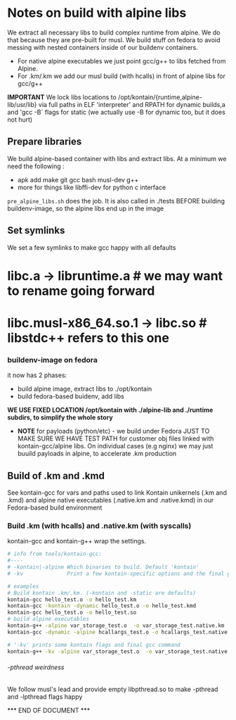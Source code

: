 # Notes on build with alpine libs

We extract all necessary libs to build complex runtime from alpine. We do that because they are pre-built for musl.
We build stuff on fedora to avoid messing with nested containers inside of our buildenv containers.

* For native alpine executables we just point gcc/g++ to libs fetched from Alpine.
* For .km/.km we add our musl build (with hcalls) in front of alpine libs for gcc/g++

**IMPORTANT** We lock libs locations to /opt/kontain/{runtime,alpine-lib/usr/lib} via full paths in ELF 'interpreter' and RPATH for dynamic builds,a and 'gcc -B` flags for static (we actually use -B for dynamic too, but it does not hurt)

## Prepare libraries

We build alpine-based container with libs and extract libs. At a minimum we need the following :

* apk add make git gcc bash musl-dev g++
* more for things like libffi-dev for python c interface

`pre_alpine_libs.sh` does the job. It is also called in ./tests BEFORE building buildenv-image, so the alpine libs end up in the image

## Set symlinks

We set a few symlinks to make gcc happy with all defaults
# libc.a -> libruntime.a           # we may want to rename going forward
# libc.musl-x86_64.so.1 -> libc.so # libstdc++ refers to this one

### buildenv-image on fedora

it now has 2 phases:

* build alpine image, extract libs to ./opt/kontain
* build fedora-based buidenv, add libs

**WE USE FIXED LOCATION /opt/kontain with ./alpine-lib and ./runtime subdirs, to simplify the whole story**

* **NOTE** for payloads (python/etc) - we build under Fedora JUST TO MAKE SURE WE HAVE TEST PATH for customer obj files linked with kontain-gcc/alpine libs. On individual cases (e.g nginx) we may just buuild payloads in alpine, to accelerate .km production

## Build of .km and .kmd

See kontain-gcc for vars and paths used to link Kontain unikernels (.km and .kmd) and alpine native executables (.native.km and .native.kmd) in our Fedora-based build environment

### Build .km (with hcalls) and .native.km (with syscalls)

kontain-gcc and kontain-g++ wrap the settings.


```sh
# info from tools/kontain-gcc:
#----
# -kontain|-alpine Which binaries to build. Default 'kontain'
# -kv              Print a few kontain-specific options and the final gcc command

# examples
# Build kontain .km/.km. (-kontain and -static are defaults)
kontain-gcc hello_test.o -o hello_test.km
kontain-gcc -kontain -dynamic hello_test.o -o hello_test.kmd
kontain-gcc hello_test.o -o hello_test.so
# build alpine executables
kontain-g++ -alpine var_storage_test.o  -o var_storage_test.native.km
kontain-gcc -dynamic -alpine hcallargs_test.o -o hcallargs_test.native.kmd libhelper.a

# '-kv' prints some kontain flags and final gcc command
kontain-g++ -kv -alpine var_storage_test.o  -o var_storage_test.native.km
```

###### -pthread weirdness

We follow musl's lead and provide empty libpthread.so to make -pthread and -lpthread flags happy

*** END OF DOCUMENT ***
